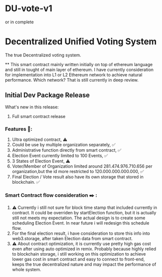 # DU-vote-v1
or in complete
# Decentralized Unified Voting System
The true Decentralized voting system.

** This smart contract mainly written initially on top of ethereum language and still in tought of main layer of ethereum.
I have currently consideration for implementation into L1 or L2 Ethereum network to achieve natural performance. Which network?
That is still currently in deep review.



## Initial Dev Package Release 
What's new in this release:

1. Full smart contract release

### Features 📢:

1. Ultra optimized contract, ⚠️
2. Could be use by multiple organization separately, ✅
3. Administrative function directly from smart contract, ✅
4. Election Event currently limited to 100 Events, ✅
5. 3 States of Election Event, ⚠️
6. Voter/Member of Organization limited around 281.474.976.710.656  per organization,but the id more restricted to 120.000.000.000.000, ✅
7. Final Election / Vote result also have its own storage that stored in blockchain. ✅

### Smart Contract flow consideration ✒️ :

1. ⚠️ Currently i still not sure for block time stamp that included currently in contract.
It could be overriden by startElection function, but it is actually still not meets my expectation.
The actual design is to create some scheduling Election Event. In near future i will redesign this schedule flow.
2. For the final election result, i have consideration to store this info into web3.storage, after taken Election data from smart contract.
3. ⚠️ About contract optimization, it is currently use pretty high gas cost even after using auto optimized in remix. Probably because highly relied to blockchain storage, i still working on this optimization to achieve lower gas cost in smart contract and easy to connect to front-end, keeps the true decentralized nature and may impact the performance of whole system.

